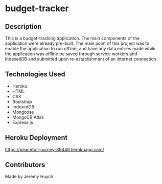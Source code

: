 # budget-tracker

## Description
This is a budget-tracking application. The main components of the application were already pre-built. The main point of this project was to enable the application to run offline, and have any data entries made while the application was offline be saved through service workers and IndexedDB and submitted upon re-establishment of an internet connection.

## Technologies Used
- Heroku
- HTML
- CSS
- Bootstrap
- IndexedDB
- Mongoose
- MongoDB Atlas
- Express.js


## Heroku Deployment
<https://peaceful-journey-89449.herokuapp.com/>

## Contributors
Made by Jeremy Huynh

